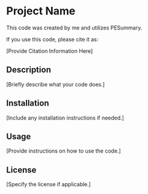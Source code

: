 # Project Name

This code was created by me and utilizes PESummary.

If you use this code, please cite it as:

[Provide Citation Information Here]

## Description
[Briefly describe what your code does.]

## Installation
[Include any installation instructions if needed.]

## Usage
[Provide instructions on how to use the code.]

## License
[Specify the license if applicable.]


